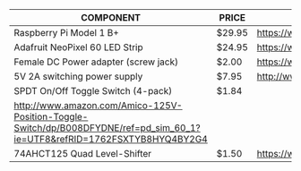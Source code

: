 |             COMPONENT                | PRICE  |                 LINK                    | 
|--------------------------------------|--------|-----------------------------------------| 
| Raspberry Pi Model 1 B+              | $29.95 | https://www.adafruit.com/products/1914  | 
| Adafruit NeoPixel 60 LED Strip       | $24.95 | https://www.adafruit.com/products/1461  | 
| Female DC Power adapter (screw jack) | $2.00  | https://www.adafruit.com/products/368   | 
| 5V 2A switching power supply         | $7.95  | http://www.adafruit.com/products/276    | 
| SPDT On/Off Toggle Switch (4-pack)   | $1.84  |
http://www.amazon.com/Amico-125V-Position-Toggle-Switch/dp/B008DFYDNE/ref=pd_sim_60_1?ie=UTF8&refRID=1762FSXTYB8HYQ4BY2G4 | 
| 74AHCT125 Quad Level-Shifter         | $1.50  | https://www.adafruit.com/products/1787  |
